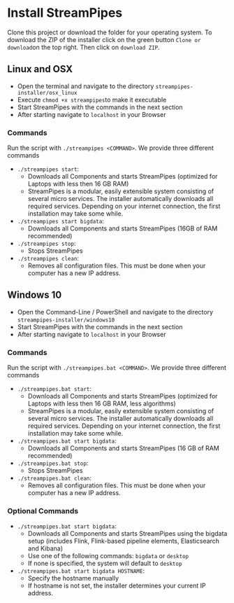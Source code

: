 # Install StreamPipes
Clone this project or download the folder for your operating system. To download the ZIP of the installer click on the green button `Clone or download`on the top right. Then click on `download ZIP`.

## Linux and OSX
* Open the terminal and navigate to the directory `streampipes-installer/osx_linux`
* Execute `chmod +x streampipes`to make it executable
* Start StreamPipes with the commands in the next section
* After starting navigate to `localhost` in your Browser

### Commands
Run the script with `./streampipes <COMMAND>`. We provide three different commands

* `./streampipes start`:
  * Downloads all Components and starts StreamPipes (optimized for Laptops with less then 16 GB RAM)
  * StreamPipes is a modular, easily extensible system consisting of several micro services. The installer automatically downloads all required services. Depending on your internet connection, the first installation may take some while.
* `./streampipes start bigdata`:
  * Downloads all Components and starts StreamPipes (16GB of RAM recommended)
* `./streampipes stop`:
  * Stops StreamPipes
* `./streampipes clean`:
  * Removes all configuration files. This must be done when your computer has a new IP address.

## Windows 10
* Open the Command-Line / PowerShell and navigate to the directory `streampipes-installer/windows10`
* Start StreamPipes with the commands in the next section
* After starting navigate to `localhost` in your Browser

### Commands
Run the script with `./streampipes.bat <COMMAND>`. We provide three different commands

* `./streampipes.bat start`:
  * Downloads all Components and starts StreamPipes (optimized for Laptops with less then 16 GB RAM, less algorithms)
   * StreamPipes is a modular, easily extensible system consisting of several micro services. The installer automatically downloads all required services. Depending on your internet connection, the first installation may take some while.
* `./streampipes.bat start bigdata`:
  * Downloads all Components and starts StreamPipes (16 GB of RAM recommended)
* `./streampipes.bat stop`:
  * Stops StreamPipes
* `./streampipes.bat clean`:
  * Removes all configuration files. This must be done when your computer has a new IP address.
  
### Optional Commands

* `./streampipes.bat start bigdata`:
  * Downloads all Components and starts StreamPipes using the bigdata setup (includes Flink, Flink-based pipeline elements, Elasticsearch and Kibana)
  * Use one of the following commands: `bigdata` or `desktop`
  * If none is specified, the system will default to `desktop`
* `./streampipes.bat start bigdata HOSTNAME`:
  * Specify the hostname manually
  * If hostname is not set, the installer determines your current IP address.  
 
